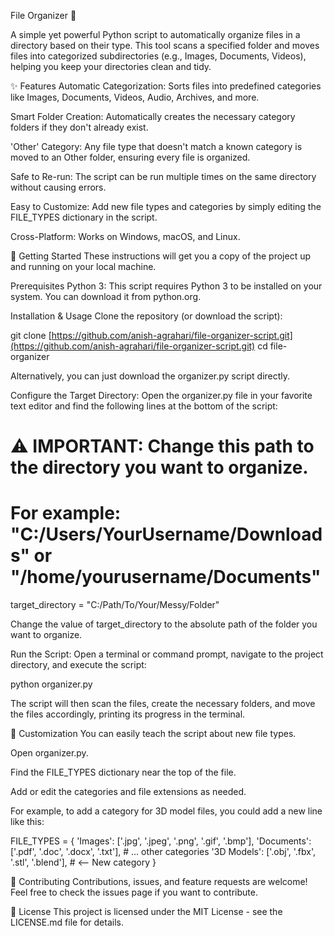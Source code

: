 File Organizer 📂
  
A simple yet powerful Python script to automatically organize files in a directory based on their type. This tool scans a specified folder and moves files into categorized subdirectories (e.g., Images, Documents, Videos), helping you keep your directories clean and tidy.

✨ Features
Automatic Categorization: Sorts files into predefined categories like Images, Documents, Videos, Audio, Archives, and more.

Smart Folder Creation: Automatically creates the necessary category folders if they don't already exist.

'Other' Category: Any file type that doesn't match a known category is moved to an Other folder, ensuring every file is organized.

Safe to Re-run: The script can be run multiple times on the same directory without causing errors.

Easy to Customize: Add new file types and categories by simply editing the FILE_TYPES dictionary in the script.

Cross-Platform: Works on Windows, macOS, and Linux.

🚀 Getting Started
These instructions will get you a copy of the project up and running on your local machine.

Prerequisites
Python 3: This script requires Python 3 to be installed on your system. You can download it from python.org.

Installation & Usage
Clone the repository (or download the script):

git clone [https://github.com/anish-agrahari/file-organizer-script.git](https://github.com/anish-agrahari/file-organizer-script.git)
cd file-organizer

Alternatively, you can just download the organizer.py script directly.

Configure the Target Directory:
Open the organizer.py file in your favorite text editor and find the following lines at the bottom of the script:

# ⚠️ IMPORTANT: Change this path to the directory you want to organize.
# For example: "C:/Users/YourUsername/Downloads" or "/home/yourusername/Documents"
target_directory = "C:/Path/To/Your/Messy/Folder" 

Change the value of target_directory to the absolute path of the folder you want to organize.

Run the Script:
Open a terminal or command prompt, navigate to the project directory, and execute the script:

python organizer.py

The script will then scan the files, create the necessary folders, and move the files accordingly, printing its progress in the terminal.

🔧 Customization
You can easily teach the script about new file types.

Open organizer.py.

Find the FILE_TYPES dictionary near the top of the file.

Add or edit the categories and file extensions as needed.

For example, to add a category for 3D model files, you could add a new line like this:

FILE_TYPES = {
    'Images': ['.jpg', '.jpeg', '.png', '.gif', '.bmp'],
    'Documents': ['.pdf', '.doc', '.docx', '.txt'],
    # ... other categories
    '3D Models': ['.obj', '.fbx', '.stl', '.blend'], # <-- New category
}

🤝 Contributing
Contributions, issues, and feature requests are welcome! Feel free to check the issues page if you want to contribute.

📄 License
This project is licensed under the MIT License - see the LICENSE.md file for details.
